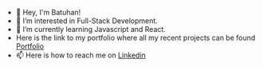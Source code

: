 - 👋 Hey, I'm Batuhan!
- 👀 I’m interested in Full-Stack Development.
- 🌱 I’m currently learning Javascript and React.
- Here is the link to my portfolio where all my recent projects can be found <a href="https://www.batuhan-satilmis.com/"> Portfolio <a>
- 📫 Here is how to reach me on <a href="https://www.linkedin.com/in/batuhansatilmis-184609261//"> Linkedin </a>

<!---
batuhan-satilmis/batuhan-satilmis is a ✨ special ✨ repository because its `README.md` (this file) appears on your GitHub profile.
You can click the Preview link to take a look at your changes.
--->
